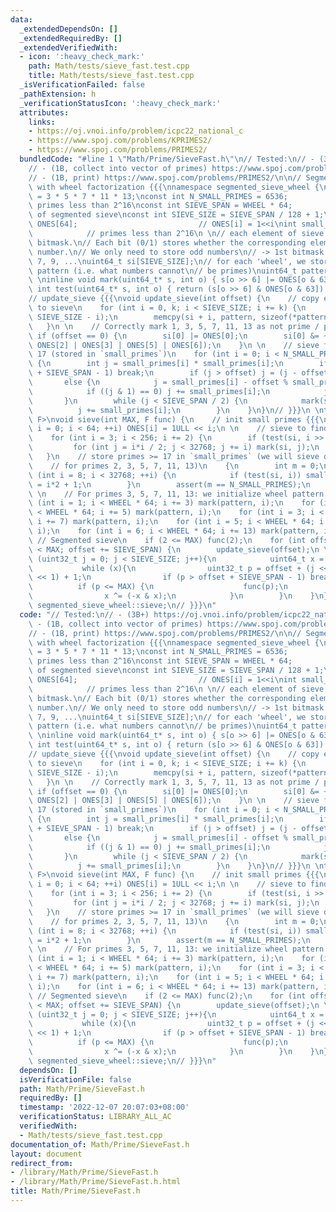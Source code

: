 ```yaml
---
data:
  _extendedDependsOn: []
  _extendedRequiredBy: []
  _extendedVerifiedWith:
  - icon: ':heavy_check_mark:'
    path: Math/tests/sieve_fast.test.cpp
    title: Math/tests/sieve_fast.test.cpp
  _isVerificationFailed: false
  _pathExtension: h
  _verificationStatusIcon: ':heavy_check_mark:'
  attributes:
    links:
    - https://oj.vnoi.info/problem/icpc22_national_c
    - https://www.spoj.com/problems/KPRIMES2/
    - https://www.spoj.com/problems/PRIMES2/
  bundledCode: "#line 1 \"Math/Prime/SieveFast.h\"\n// Tested:\n// - (3B+) https://oj.vnoi.info/problem/icpc22_national_c\n\
    // - (1B, collect into vector of primes) https://www.spoj.com/problems/KPRIMES2/\n\
    // - (1B, print) https://www.spoj.com/problems/PRIMES2/\n\n// Segmented sieve\
    \ with wheel factorization {{{\nnamespace segmented_sieve_wheel {\nconst int WHEEL\
    \ = 3 * 5 * 7 * 11 * 13;\nconst int N_SMALL_PRIMES = 6536;             // cnt\
    \ primes less than 2^16\nconst int SIEVE_SPAN = WHEEL * 64;           // one iteration\
    \ of segmented sieve\nconst int SIEVE_SIZE = SIEVE_SPAN / 128 + 1;\n \nuint64_t\
    \ ONES[64];                           // ONES[i] = 1<<i\nint small_primes[N_SMALL_PRIMES];\
    \            // primes less than 2^16\n \n// each element of sieve is a 64-bit\
    \ bitmask.\n// Each bit (0/1) stores whether the corresponding element is a prime\
    \ number.\n// We only need to store odd numbers\n// -> 1st bitmask stores 3, 5,\
    \ 7, 9, ...\nuint64_t si[SIEVE_SIZE];\n// for each 'wheel', we store the sieve\
    \ pattern (i.e. what numbers cannot\n// be primes)\nuint64_t pattern[WHEEL];\n\
    \ \ninline void mark(uint64_t* s, int o) { s[o >> 6] |= ONES[o & 63]; }\ninline\
    \ int test(uint64_t* s, int o) { return (s[o >> 6] & ONES[o & 63]) == 0; }\n \n\
    // update_sieve {{{\nvoid update_sieve(int offset) {\n    // copy each wheel pattern\
    \ to sieve\n    for (int i = 0, k; i < SIEVE_SIZE; i += k) {\n        k = std::min(WHEEL,\
    \ SIEVE_SIZE - i);\n        memcpy(si + i, pattern, sizeof(*pattern) * k);\n \
    \   }\n \n    // Correctly mark 1, 3, 5, 7, 11, 13 as not prime / primes\n   \
    \ if (offset == 0) {\n        si[0] |= ONES[0];\n        si[0] &= ~(ONES[1] |\
    \ ONES[2] | ONES[3] | ONES[5] | ONES[6]);\n    }\n \n    // sieve for primes >=\
    \ 17 (stored in `small_primes`)\n    for (int i = 0; i < N_SMALL_PRIMES; ++i)\
    \ {\n        int j = small_primes[i] * small_primes[i];\n        if (j > offset\
    \ + SIEVE_SPAN - 1) break;\n        if (j > offset) j = (j - offset) >> 1;\n \
    \       else {\n            j = small_primes[i] - offset % small_primes[i];\n\
    \            if ((j & 1) == 0) j += small_primes[i];\n            j >>= 1;\n \
    \       }\n        while (j < SIEVE_SPAN / 2) {\n            mark(si, j);\n  \
    \          j += small_primes[i];\n        }\n    }\n}\n// }}}\n \ntemplate<typename\
    \ F>\nvoid sieve(int MAX, F func) {\n    // init small primes {{{\n    for (int\
    \ i = 0; i < 64; ++i) ONES[i] = 1ULL << i;\n \n    // sieve to find small primes\n\
    \    for (int i = 3; i < 256; i += 2) {\n        if (test(si, i >> 1)) {\n   \
    \         for (int j = i*i / 2; j < 32768; j += i) mark(si, j);\n        }\n \
    \   }\n    // store primes >= 17 in `small_primes` (we will sieve differently\n\
    \    // for primes 2, 3, 5, 7, 11, 13)\n    {\n        int m = 0;\n        for\
    \ (int i = 8; i < 32768; ++i) {\n            if (test(si, i)) small_primes[m++]\
    \ = i*2 + 1;\n        }\n        assert(m == N_SMALL_PRIMES);\n    }\n    // }}}\n\
    \ \n    // For primes 3, 5, 7, 11, 13: we initialize wheel pattern..\n    for\
    \ (int i = 1; i < WHEEL * 64; i += 3) mark(pattern, i);\n    for (int i = 2; i\
    \ < WHEEL * 64; i += 5) mark(pattern, i);\n    for (int i = 3; i < WHEEL * 64;\
    \ i += 7) mark(pattern, i);\n    for (int i = 5; i < WHEEL * 64; i += 11) mark(pattern,\
    \ i);\n    for (int i = 6; i < WHEEL * 64; i += 13) mark(pattern, i);\n \n   \
    \ // Segmented sieve\n    if (2 <= MAX) func(2);\n    for (int offset = 0; offset\
    \ < MAX; offset += SIEVE_SPAN) {\n        update_sieve(offset);\n \n        for\
    \ (uint32_t j = 0; j < SIEVE_SIZE; j++){\n            uint64_t x = ~si[j];\n \
    \           while (x){\n                uint32_t p = offset + (j << 7) + (__builtin_ctzll(x)\
    \ << 1) + 1;\n                if (p > offset + SIEVE_SPAN - 1) break;\n      \
    \          if (p <= MAX) {\n                    func(p);\n                }\n\
    \                x ^= (-x & x);\n            }\n        }\n    }\n}\n}\nusing\
    \ segmented_sieve_wheel::sieve;\n// }}}\n"
  code: "// Tested:\n// - (3B+) https://oj.vnoi.info/problem/icpc22_national_c\n//\
    \ - (1B, collect into vector of primes) https://www.spoj.com/problems/KPRIMES2/\n\
    // - (1B, print) https://www.spoj.com/problems/PRIMES2/\n\n// Segmented sieve\
    \ with wheel factorization {{{\nnamespace segmented_sieve_wheel {\nconst int WHEEL\
    \ = 3 * 5 * 7 * 11 * 13;\nconst int N_SMALL_PRIMES = 6536;             // cnt\
    \ primes less than 2^16\nconst int SIEVE_SPAN = WHEEL * 64;           // one iteration\
    \ of segmented sieve\nconst int SIEVE_SIZE = SIEVE_SPAN / 128 + 1;\n \nuint64_t\
    \ ONES[64];                           // ONES[i] = 1<<i\nint small_primes[N_SMALL_PRIMES];\
    \            // primes less than 2^16\n \n// each element of sieve is a 64-bit\
    \ bitmask.\n// Each bit (0/1) stores whether the corresponding element is a prime\
    \ number.\n// We only need to store odd numbers\n// -> 1st bitmask stores 3, 5,\
    \ 7, 9, ...\nuint64_t si[SIEVE_SIZE];\n// for each 'wheel', we store the sieve\
    \ pattern (i.e. what numbers cannot\n// be primes)\nuint64_t pattern[WHEEL];\n\
    \ \ninline void mark(uint64_t* s, int o) { s[o >> 6] |= ONES[o & 63]; }\ninline\
    \ int test(uint64_t* s, int o) { return (s[o >> 6] & ONES[o & 63]) == 0; }\n \n\
    // update_sieve {{{\nvoid update_sieve(int offset) {\n    // copy each wheel pattern\
    \ to sieve\n    for (int i = 0, k; i < SIEVE_SIZE; i += k) {\n        k = std::min(WHEEL,\
    \ SIEVE_SIZE - i);\n        memcpy(si + i, pattern, sizeof(*pattern) * k);\n \
    \   }\n \n    // Correctly mark 1, 3, 5, 7, 11, 13 as not prime / primes\n   \
    \ if (offset == 0) {\n        si[0] |= ONES[0];\n        si[0] &= ~(ONES[1] |\
    \ ONES[2] | ONES[3] | ONES[5] | ONES[6]);\n    }\n \n    // sieve for primes >=\
    \ 17 (stored in `small_primes`)\n    for (int i = 0; i < N_SMALL_PRIMES; ++i)\
    \ {\n        int j = small_primes[i] * small_primes[i];\n        if (j > offset\
    \ + SIEVE_SPAN - 1) break;\n        if (j > offset) j = (j - offset) >> 1;\n \
    \       else {\n            j = small_primes[i] - offset % small_primes[i];\n\
    \            if ((j & 1) == 0) j += small_primes[i];\n            j >>= 1;\n \
    \       }\n        while (j < SIEVE_SPAN / 2) {\n            mark(si, j);\n  \
    \          j += small_primes[i];\n        }\n    }\n}\n// }}}\n \ntemplate<typename\
    \ F>\nvoid sieve(int MAX, F func) {\n    // init small primes {{{\n    for (int\
    \ i = 0; i < 64; ++i) ONES[i] = 1ULL << i;\n \n    // sieve to find small primes\n\
    \    for (int i = 3; i < 256; i += 2) {\n        if (test(si, i >> 1)) {\n   \
    \         for (int j = i*i / 2; j < 32768; j += i) mark(si, j);\n        }\n \
    \   }\n    // store primes >= 17 in `small_primes` (we will sieve differently\n\
    \    // for primes 2, 3, 5, 7, 11, 13)\n    {\n        int m = 0;\n        for\
    \ (int i = 8; i < 32768; ++i) {\n            if (test(si, i)) small_primes[m++]\
    \ = i*2 + 1;\n        }\n        assert(m == N_SMALL_PRIMES);\n    }\n    // }}}\n\
    \ \n    // For primes 3, 5, 7, 11, 13: we initialize wheel pattern..\n    for\
    \ (int i = 1; i < WHEEL * 64; i += 3) mark(pattern, i);\n    for (int i = 2; i\
    \ < WHEEL * 64; i += 5) mark(pattern, i);\n    for (int i = 3; i < WHEEL * 64;\
    \ i += 7) mark(pattern, i);\n    for (int i = 5; i < WHEEL * 64; i += 11) mark(pattern,\
    \ i);\n    for (int i = 6; i < WHEEL * 64; i += 13) mark(pattern, i);\n \n   \
    \ // Segmented sieve\n    if (2 <= MAX) func(2);\n    for (int offset = 0; offset\
    \ < MAX; offset += SIEVE_SPAN) {\n        update_sieve(offset);\n \n        for\
    \ (uint32_t j = 0; j < SIEVE_SIZE; j++){\n            uint64_t x = ~si[j];\n \
    \           while (x){\n                uint32_t p = offset + (j << 7) + (__builtin_ctzll(x)\
    \ << 1) + 1;\n                if (p > offset + SIEVE_SPAN - 1) break;\n      \
    \          if (p <= MAX) {\n                    func(p);\n                }\n\
    \                x ^= (-x & x);\n            }\n        }\n    }\n}\n}\nusing\
    \ segmented_sieve_wheel::sieve;\n// }}}\n"
  dependsOn: []
  isVerificationFile: false
  path: Math/Prime/SieveFast.h
  requiredBy: []
  timestamp: '2022-12-07 20:07:03+08:00'
  verificationStatus: LIBRARY_ALL_AC
  verifiedWith:
  - Math/tests/sieve_fast.test.cpp
documentation_of: Math/Prime/SieveFast.h
layout: document
redirect_from:
- /library/Math/Prime/SieveFast.h
- /library/Math/Prime/SieveFast.h.html
title: Math/Prime/SieveFast.h
---
```

